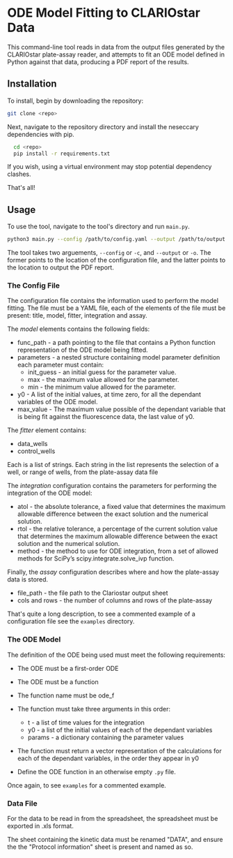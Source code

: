 
# ODE Model Fitting to CLARIOstar Data

This command-line tool reads in data from the output files generated by the CLARIOstar plate-assay reader, and attempts to fit an ODE model defined in Python against that data, producing a PDF report of the results.

## Installation

To install, begin by downloading the repository:

```bash
git clone <repo>
```


Next, navigate to the repository directory and install the neseccary dependencies with pip.

```bash
  cd <repo>
  pip install -r requirements.txt
```

If you wish, using a virtual environment may stop potential dependency clashes.

That's all!
## Usage

To use the tool, navigate to the tool's directory and run `main.py`.

```bash
python3 main.py --config /path/to/config.yaml --output /path/to/output.pdf
```

The tool takes two arguements, `--config` or `-c`, and `--output` or `-o`. The former points to the location of the configuration file, and the latter points to the location to output the PDF report. 


### The Config File

The configuration file contains the information used to perform the model fitting. The file must be a YAML file, each of the elements of the file must be present: title, model, fitter, integration and assay.

The *model* elements contains the following fields: 
- func_path - a path pointing to the file that contains a Python function representation of the ODE model being fitted.
- parameters - a nested structure containing model parameter definition each parameter must contain:
    - init_guess - an initial guess for the parameter value.
    - max - the maximum value allowed for the parameter.
    - min - the minimum value allowed for the parameter.
- y0 - A list of the initial values, at time zero, for all the dependant variables of the ODE model. 
- max_value - The maximum value possible of the dependant variable that is being fit against the fluorescence data, the last value of y0. 

The *fitter* element contains:

- data_wells 
- control_wells

Each is a list of strings. Each string in the list represents the selection of a well, or range of wells, from the plate-assay data file

The *integration* configuration contains the parameters for performing the integration of the ODE model:
- atol - the absolute tolerance, a fixed value that determines the maximum allowable difference between the exact solution and the numerical solution. 
- rtol - the relative tolerance, a percentage of the current solution value that determines the maximum allowable difference between the exact solution and the numerical solution.
- method - the method to use for ODE integration, from a set of allowed methods for SciPy’s scipy.integrate.solve_ivp function. 

Finally, the *assay* configuration describes where and how the plate-assay data is stored.
- file_path - the file path to the Clariostar output sheet
- cols and rows - the number of columns and rows of the plate-assay

That's quite a long description, to see a commented example of a configuration file see the `examples` directory.


### The ODE Model
The definition of the ODE being used must meet the following requirements:

- The ODE must be a first-order ODE
- The ODE must be a function
- The function name must be ode_f
- The function must take three arguments in this order:
    - t - a list of time values for the integration
    - y0 - a list of the initial values of each of the dependant variables
    - params - a dictionary containing the parameter values
- The function must return a vector representation of the calculations for each of the dependant variables, in the order they appear in y0

- Define the ODE function in an otherwise empty `.py` file.

Once again, to see `examples` for a commented example. 

### Data File

For the data to be read in from the spreadsheet, the spreadsheet must be exported in .xls format.

The sheet containing the kinetic data must be renamed "DATA", and ensure the the "Protocol information" sheet is present and named as so.